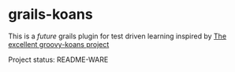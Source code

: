 # grails-koans

This is a _future_ grails plugin for test driven learning inspired by [The excellent groovy-koans project](https://github.com/nadavc/groovykoans)

Project status: README-WARE
